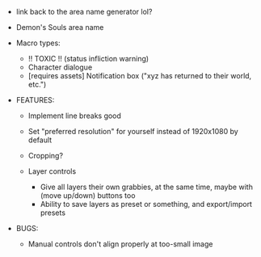 

* link back to the area name generator lol?

* Demon's Souls area name

* Macro types:
    * !! TOXIC !! (status infliction warning)
    * Character dialogue 
    * [requires assets] Notification box ("xyz has returned to their world, etc.")

* FEATURES:
    * Implement line breaks good

    * Set "preferred resolution" for yourself instead of 1920x1080 by default
    * Cropping?

    * Layer controls
        * Give all layers their own grabbies, at the same time, maybe with (move up/down) buttons too
        * Ability to save layers as preset or something, and export/import presets

* BUGS:
    * Manual controls don't align properly at too-small image